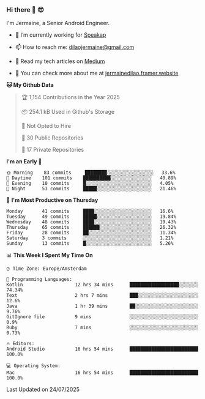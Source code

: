 ### Hi there 👋 😎
I'm Jermaine, a Senior Android Engineer.

- 🔭 I’m currently working for [Speakap](https://www.speakap.com/)

- 📫 How to reach me: dilaojermaine@gmail.com

- 📖 Read my tech articles on [Medium](https://jermainedilao.medium.com/)

- 👀 You can check more about me at [jermainedilao.framer.website](https://jermainedilao.framer.website)

<!--
**jermainedilao/jermainedilao** is a ✨ _special_ ✨ repository because its `README.md` (this file) appears on your GitHub profile.

Here are some ideas to get you started:

- 🔭 I’m currently working on ...
- 🌱 I’m currently learning ...
- 👯 I’m looking to collaborate on ...
- 🤔 I’m looking for help with ...
- 💬 Ask me about ...
- 📫 How to reach me: ...
- 😄 Pronouns: ...
- ⚡ Fun fact: ...
-->

<!--START_SECTION:waka-->
**🐱 My Github Data** 

> 🏆 1,154 Contributions in the Year 2025
 > 
> 📦 254.1 kB Used in Github's Storage 
 > 
> 🚫 Not Opted to Hire
 > 
> 📜 30 Public Repositories 
 > 
> 🔑 17 Private Repositories  
 > 
**I'm an Early 🐤** 

```text
🌞 Morning    83 commits     ████████░░░░░░░░░░░░░░░░░   33.6% 
🌆 Daytime    101 commits    ██████████░░░░░░░░░░░░░░░   40.89% 
🌃 Evening    10 commits     █░░░░░░░░░░░░░░░░░░░░░░░░   4.05% 
🌙 Night      53 commits     █████░░░░░░░░░░░░░░░░░░░░   21.46%

```
📅 **I'm Most Productive on Thursday** 

```text
Monday       41 commits     ████░░░░░░░░░░░░░░░░░░░░░   16.6% 
Tuesday      49 commits     █████░░░░░░░░░░░░░░░░░░░░   19.84% 
Wednesday    48 commits     ████░░░░░░░░░░░░░░░░░░░░░   19.43% 
Thursday     65 commits     ██████░░░░░░░░░░░░░░░░░░░   26.32% 
Friday       28 commits     ██░░░░░░░░░░░░░░░░░░░░░░░   11.34% 
Saturday     3 commits      ░░░░░░░░░░░░░░░░░░░░░░░░░   1.21% 
Sunday       13 commits     █░░░░░░░░░░░░░░░░░░░░░░░░   5.26%

```


📊 **This Week I Spent My Time On** 

```text
⌚︎ Time Zone: Europe/Amsterdam

💬 Programming Languages: 
Kotlin                   12 hrs 34 mins      ██████████████████░░░░░░░   74.34% 
Text                     2 hrs 7 mins        ███░░░░░░░░░░░░░░░░░░░░░░   12.6% 
Java                     1 hr 39 mins        ██░░░░░░░░░░░░░░░░░░░░░░░   9.76% 
GitIgnore file           9 mins              ░░░░░░░░░░░░░░░░░░░░░░░░░   0.9% 
Ruby                     7 mins              ░░░░░░░░░░░░░░░░░░░░░░░░░   0.73%

🔥 Editors: 
Android Studio           16 hrs 54 mins      █████████████████████████   100.0%

💻 Operating System: 
Mac                      16 hrs 54 mins      █████████████████████████   100.0%

```


 Last Updated on 24/07/2025
<!--END_SECTION:waka-->
